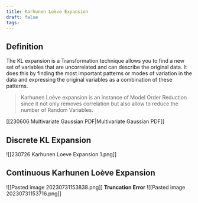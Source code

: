 ```yaml
---
title: Karhunen Loève Expansion
draft: false
tags:
---
```

## Definition
The KL expansion is a Transformation technique allows you to find a new set of variables that are uncorrelated and can describe the original data.
It does this by finding the most important patterns or modes of variation in the data and expressing the original variables as a combination of these patterns.
> Karhunen Loève expansion is an instance of Model Order Reduction since it not only removes correlation but also allow to reduce the number of Random Variables. 

[[230606 Multivariate Gaussian PDF|Multivariate Gaussian PDF]] 
## Discrete KL Expansion
![[230726 Karhunen Loeve Expansion 1.png]]
## Continuous Karhunen Loève Expansion
![[Pasted image 20230731153838.png]]
**Truncation Error**
![[Pasted image 20230731153716.png]]
